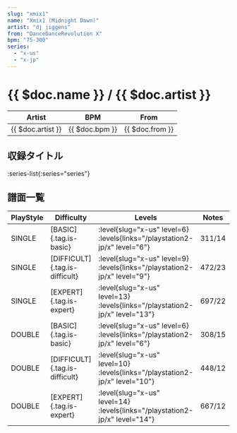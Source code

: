 ```yaml
---
slug: "xmix1"
name: "Xmix1 (Midnight Dawn)"
artist: "dj jiggens"
from: "DanceDanceRevolution X"
bpm: "75-300"
series:
  - "x-us"
  - "x-jp"
---
```


# {{ $doc.name }} / {{ $doc.artist }}

|Artist|BPM|From|
|------|---|----|
|{{ $doc.artist }}|{{ $doc.bpm }}|{{ $doc.from }}|

## 収録タイトル

:series-list{:series="series"}

## 譜面一覧

|PlayStyle|Difficulty|Levels|Notes|Movie|
|---------|----------|------|-----|-----|
|SINGLE|[BASIC]{.tag.is-basic}|<div class="field is-grouped is-grouped-multiline"> :level{slug="x-us" level=6}  :levels{links="/playstation2-jp/x" level="6"}</div>|311/14||
|SINGLE|[DIFFICULT]{.tag.is-difficult}|<div class="field is-grouped is-grouped-multiline"> :level{slug="x-us" level=9}  :levels{links="/playstation2-jp/x" level="9"}</div>|472/23||
|SINGLE|[EXPERT]{.tag.is-expert}|<div class="field is-grouped is-grouped-multiline"> :level{slug="x-us" level=13}  :levels{links="/playstation2-jp/x" level="13"}</div>|697/22||
|DOUBLE|[BASIC]{.tag.is-basic}|<div class="field is-grouped is-grouped-multiline"> :level{slug="x-us" level=6}  :levels{links="/playstation2-jp/x" level="6"}</div>|308/15||
|DOUBLE|[DIFFICULT]{.tag.is-difficult}|<div class="field is-grouped is-grouped-multiline"> :level{slug="x-us" level=10}  :levels{links="/playstation2-jp/x" level="10"}</div>|448/12||
|DOUBLE|[EXPERT]{.tag.is-expert}|<div class="field is-grouped is-grouped-multiline"> :level{slug="x-us" level=14}  :levels{links="/playstation2-jp/x" level="14"}</div>|667/12||
